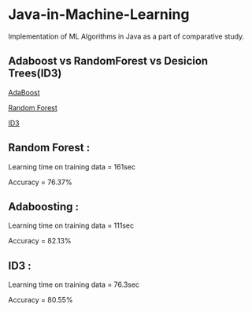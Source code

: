 # Java-in-Machine-Learning
Implementation of ML Algorithms in Java as a part of comparative study.

## Adaboost vs RandomForest vs Desicion Trees(ID3)
[AdaBoost](https://en.wikipedia.org/wiki/AdaBoost)

[Random Forest](https://en.wikipedia.org/wiki/Random_forest)

[ID3](https://en.wikipedia.org/wiki/ID3_algorithm)

## Random Forest :

Learning time on training data = 161sec

Accuracy = 76.37%

## Adaboosting :

Learning time on training data = 111sec

Accuracy = 82.13%

## ID3 :

Learning time on training data = 76.3sec

Accuracy = 80.55%
